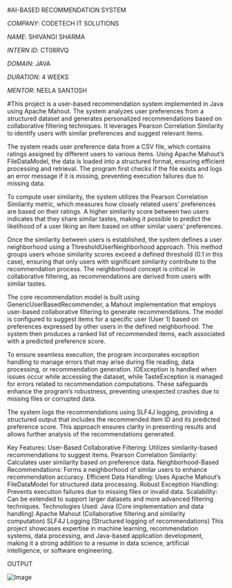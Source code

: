 #AI-BASED RECOMMENDATION SYSTEM

*COMPANY*: CODETECH IT SOLUTIONS

*NAME*: SHIVANGI SHARMA

*INTERN ID*: CT08RVQ

*DOMAIN*: JAVA

*DURATION*: 4 WEEKS

*MENTOR*: NEELA SANTOSH

#This project is a user-based recommendation system implemented in Java using Apache Mahout. The system analyzes user preferences from a structured dataset and generates personalized recommendations based on collaborative filtering techniques. It leverages Pearson Correlation Similarity to identify users with similar preferences and suggest relevant items.

The system reads user preference data from a CSV file, which contains ratings assigned by different users to various items. Using Apache Mahout’s FileDataModel, the data is loaded into a structured format, ensuring efficient processing and retrieval. The program first checks if the file exists and logs an error message if it is missing, preventing execution failures due to missing data.

To compute user similarity, the system utilizes the Pearson Correlation Similarity metric, which measures how closely related users' preferences are based on their ratings. A higher similarity score between two users indicates that they share similar tastes, making it possible to predict the likelihood of a user liking an item based on other similar users' preferences.

Once the similarity between users is established, the system defines a user neighborhood using a ThresholdUserNeighborhood approach. This method groups users whose similarity scores exceed a defined threshold (0.1 in this case), ensuring that only users with significant similarity contribute to the recommendation process. The neighborhood concept is critical in collaborative filtering, as recommendations are derived from users with similar tastes.

The core recommendation model is built using GenericUserBasedRecommender, a Mahout implementation that employs user-based collaborative filtering to generate recommendations. The model is configured to suggest items for a specific user (User 1) based on preferences expressed by other users in the defined neighborhood. The system then produces a ranked list of recommended items, each associated with a predicted preference score.

To ensure seamless execution, the program incorporates exception handling to manage errors that may arise during file reading, data processing, or recommendation generation. IOException is handled when issues occur while accessing the dataset, while TasteException is managed for errors related to recommendation computations. These safeguards enhance the program’s robustness, preventing unexpected crashes due to missing files or corrupted data.

The system logs the recommendations using SLF4J logging, providing a structured output that includes the recommended item ID and its predicted preference score. This approach ensures clarity in presenting results and allows further analysis of the recommendations generated.

Key Features:
User-Based Collaborative Filtering: Utilizes similarity-based recommendations to suggest items.
Pearson Correlation Similarity: Calculates user similarity based on preference data.
Neighborhood-Based Recommendations: Forms a neighborhood of similar users to enhance recommendation accuracy.
Efficient Data Handling: Uses Apache Mahout’s FileDataModel for structured data processing.
Robust Exception Handling: Prevents execution failures due to missing files or invalid data.
Scalability: Can be extended to support larger datasets and more advanced filtering techniques.
Technologies Used:
Java (Core implementation and data handling)
Apache Mahout (Collaborative filtering and similarity computation)
SLF4J Logging (Structured logging of recommendations)
This project showcases expertise in machine learning, recommendation systems, data processing, and Java-based application development, making it a strong addition to a resume in data science, artificial intelligence, or software engineering.

OUTPUT

![Image](https://github.com/user-attachments/assets/98c3d6b9-1fa5-461d-bd15-06b81d4b11fd)
